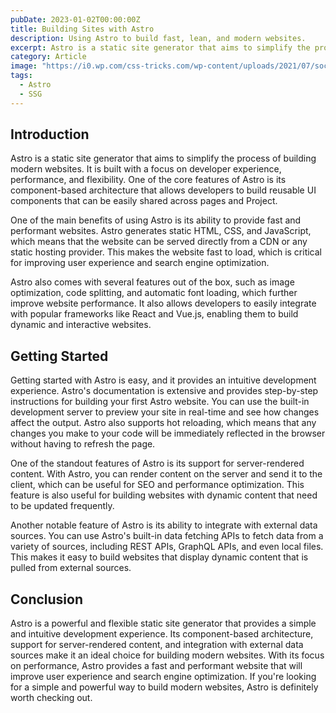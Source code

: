 ```yaml
---
pubDate: 2023-01-02T00:00:00Z
title: Building Sites with Astro
description: Using Astro to build fast, lean, and modern websites.
excerpt: Astro is a static site generator that aims to simplify the process of building modern websites. It is built with a focus on developer experience, performance, and flexibility.
category: Article
image: "https://i0.wp.com/css-tricks.com/wp-content/uploads/2021/07/social.jpg?fit=2024%2C1012&ssl=1"
tags:
  - Astro
  - SSG
---
```


## Introduction

Astro is a static site generator that aims to simplify the process of building modern websites. It is built with a focus on developer experience, performance, and flexibility. One of the core features of Astro is its component-based architecture that allows developers to build reusable UI components that can be easily shared across pages and Project.

One of the main benefits of using Astro is its ability to provide fast and performant websites. Astro generates static HTML, CSS, and JavaScript, which means that the website can be served directly from a CDN or any static hosting provider. This makes the website fast to load, which is critical for improving user experience and search engine optimization.

Astro also comes with several features out of the box, such as image optimization, code splitting, and automatic font loading, which further improve website performance. It also allows developers to easily integrate with popular frameworks like React and Vue.js, enabling them to build dynamic and interactive websites.

## Getting Started

Getting started with Astro is easy, and it provides an intuitive development experience. Astro's documentation is extensive and provides step-by-step instructions for building your first Astro website. You can use the built-in development server to preview your site in real-time and see how changes affect the output. Astro also supports hot reloading, which means that any changes you make to your code will be immediately reflected in the browser without having to refresh the page.

One of the standout features of Astro is its support for server-rendered content. With Astro, you can render content on the server and send it to the client, which can be useful for SEO and performance optimization. This feature is also useful for building websites with dynamic content that need to be updated frequently.

Another notable feature of Astro is its ability to integrate with external data sources. You can use Astro's built-in data fetching APIs to fetch data from a variety of sources, including REST APIs, GraphQL APIs, and even local files. This makes it easy to build websites that display dynamic content that is pulled from external sources.

## Conclusion

Astro is a powerful and flexible static site generator that provides a simple and intuitive development experience. Its component-based architecture, support for server-rendered content, and integration with external data sources make it an ideal choice for building modern websites. With its focus on performance, Astro provides a fast and performant website that will improve user experience and search engine optimization. If you're looking for a simple and powerful way to build modern websites, Astro is definitely worth checking out.
